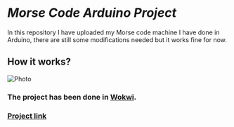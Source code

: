 # ***Morse Code Arduino Project***
In this repository I have uploaded my Morse code machine I have done in Arduino, there are still some modifications needed but it works fine for now.
## How it works?
![Photo](Diagrams.png)
### The project has been done in [Wokwi](https://wokwi.com/).
### [**Project link**](https://wokwi.com/projects/334010426810434131)